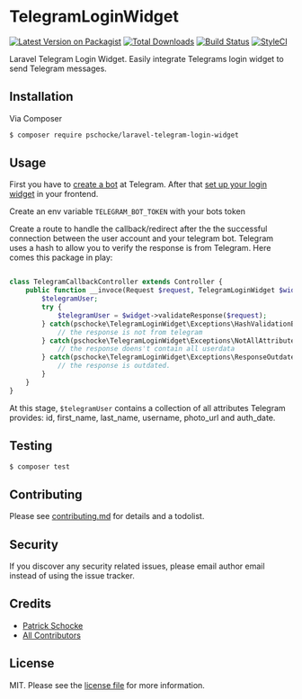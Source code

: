 # TelegramLoginWidget

[![Latest Version on Packagist][ico-version]][link-packagist]
[![Total Downloads][ico-downloads]][link-downloads]
[![Build Status][ico-travis]][link-travis]
[![StyleCI][ico-styleci]][link-styleci]

Laravel Telegram Login Widget. Easily integrate Telegrams login widget to send Telegram messages.

## Installation

Via Composer

``` bash
$ composer require pschocke/laravel-telegram-login-widget
```

## Usage

First you have to [create a bot](https://core.telegram.org/bots#3-how-do-i-create-a-bot) at Telegram.
After that [set up your login widget](https://core.telegram.org/widgets/login) in your frontend.

Create an env variable `TELEGRAM_BOT_TOKEN` with your bots token

Create a route to handle the callback/redirect after the the successful connection between the user account and 
your telegram bot. Telegram uses a hash to allow you to verify the response is from Telegram. Here comes this package in play:

```php

class TelegramCallbackController extends Controller {
    public function __invoce(Request $request, TelegramLoginWidget $widget) {
        $telegramUser;
        try {
            $telegramUser = $widget->validateResponse($request);
        } catch(pschocke\TelegramLoginWidget\Exceptions\HashValidationException $e) {
            // the response is not from telegram
        } catch(pschocke\TelegramLoginWidget\Exceptions\NotAllAttributesException $e) {
            // the response doens't contain all userdata
        } catch(pschocke\TelegramLoginWidget\Exceptions\ResponseOutdatedException $e) {
            // the response is outdated.
        }
    }
}

```

At this stage, `$telegramUser` contains a collection of all attributes Telegram provides: id, first_name, last_name, username, photo_url and auth_date.

## Testing

``` bash
$ composer test
```

## Contributing

Please see [contributing.md](contributing.md) for details and a todolist.

## Security

If you discover any security related issues, please email author email instead of using the issue tracker.

## Credits

- [Patrick Schocke][link-author]
- [All Contributors][link-contributors]

## License

MIT. Please see the [license file](license.md) for more information.

[ico-version]: https://img.shields.io/packagist/v/pschocke/laravel-telegram-login-widget.svg?style=flat-square
[ico-downloads]: https://img.shields.io/packagist/dt/pschocke/laravel-telegram-login-widget.svg?style=flat-square
[ico-travis]: https://img.shields.io/travis/pschocke/laravel-telegram-login-widget/master.svg?style=flat-square
[ico-styleci]: https://styleci.io/repos/242549196/shield

[link-packagist]: https://packagist.org/packages/pschocke/laravel-telegram-login-widget
[link-downloads]: https://packagist.org/packages/pschocke/laravel-telegram-login-widget
[link-travis]: https://travis-ci.org/pschocke/laravel-telegram-login-widget
[link-styleci]: https://styleci.io/repos/242549196
[link-author]: https://github.com/pschocke
[link-contributors]: ../../contributors
